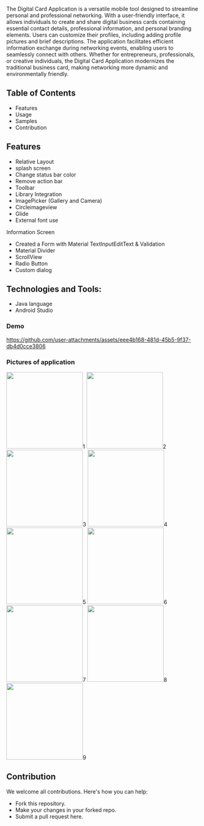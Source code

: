 The Digital Card Application is a versatile mobile tool designed to streamline personal and professional networking. 
With a user-friendly interface, it allows individuals to create and share digital business cards containing essential contact details, 
professional information, and personal branding elements. Users can customize their profiles, including adding profile pictures and brief descriptions. 
The application facilitates efficient information exchange during networking events, enabling users to seamlessly connect with others. 
Whether for entrepreneurs, professionals, or creative individuals,
the Digital Card Application modernizes the traditional business card, making networking more dynamic and environmentally friendly.

## Table of Contents
- Features
- Usage
- Samples
- Contribution

## Features
- Relative Layout
- splash screen
- Change status bar color
- Remove action bar
- Toolbar
- Library Integration                           
- ImagePicker (Gallery and Camera)
- Circleimageview
- Glide
- External font use

Information Screen 
- Created a Form with Material TextInputEditText & Validation
- Material Divider
- ScrollView
- Radio Button
- Custom dialog

## Technologies and Tools:
- Java language
- Android Studio


### Demo


https://github.com/user-attachments/assets/eee4b168-481d-45b5-9f37-db4d0cce3806


### Pictures of application 

<img src="https://github.com/user-attachments/assets/84b8f4e6-ce01-4935-a2fd-4219dfa56ffa" width="200"/>1
<img src="https://github.com/user-attachments/assets/40429e4a-14cd-4df7-aaee-aae357991a1e" width="200"/>2
<img src="https://github.com/user-attachments/assets/dbfa7d80-32ba-4d48-9135-3046192ababe" width="200"/>3
<img src="https://github.com/user-attachments/assets/2aed5cd6-d41d-4f85-acc1-033027c7d9f9" width="200"/>4
<img src="https://github.com/user-attachments/assets/47d6c8fe-fcbc-4256-a2e1-d519773c6f79" width="200"/>5
<img src="https://github.com/user-attachments/assets/c6a4f005-3c8f-470f-84da-cffd585f181a" width="200"/>6
<img src="https://github.com/user-attachments/assets/55536f7e-085a-4ade-b9bd-7b424ae56f27" width="200"/>7
<img src="https://github.com/user-attachments/assets/dd3ca577-340f-4648-94f1-d8f9d210a545" width="200"/>8
<img src="https://github.com/user-attachments/assets/ee0e48b0-3568-4699-9253-23e39639fc4c" width="200"/>9

## Contribution
We welcome all contributions. Here's how you can help:

- Fork this repository.
- Make your changes in your forked repo.
- Submit a pull request here.
